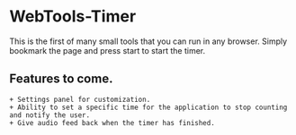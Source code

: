 # WebTools-Timer
This is the first of many small tools that you can run in any browser. Simply bookmark the page and press start to start the timer.

## Features to come.
    + Settings panel for customization.
    + Ability to set a specific time for the application to stop counting and notify the user.
    + Give audio feed back when the timer has finished.
